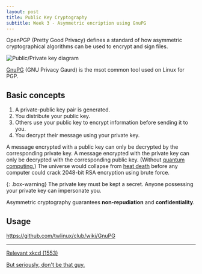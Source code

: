 ```yaml
---
layout: post
title: Public Key Cryptography 
subtitle: Week 3 - Asymmetric encription using GnuPG
---
```


OpenPGP (Pretty Good Privacy) defines a standard of how asymmetric cryptographical algorithms can be used to encrypt and sign files.

![Public/Private key diagram](https://upload.wikimedia.org/wikipedia/commons/f/f0/Orange_blue_public_key_cryptography_en.svg)

[GnuPG](https://gnupg.org/) (GNU Privacy Gaurd) is the msot common tool used on Linux for PGP.

## Basic concepts

1. A private-public key pair is generated.
2. You distribute your public key.
3. Others use your public key to encrypt information before sending it to you.
4. You decrypt their message using your private key.

A message encrypted with a public key can only be decrypted by the corresponding private key. A message encrypted with the private key can only be decrypted with the corresponding public key. (Without [quantum computing](https://en.wikipedia.org/wiki/Quantum_computing),) The universe would collapse from [heat death](https://en.wikipedia.org/wiki/Heat_death_of_the_universe) before any computer could crack 2048-bit RSA encryption using brute force. 

{: .box-warning}
The private key must be kept a secret. Anyone possessing your private key can impersonate you.

Asymmetric cryptography guarantees **non-repudiation** and **confidentiality**.

## Usage

<https://github.com/twlinux/club/wiki/GnuPG>

*****

[Relevant xkcd (1553)](https://xkcd.com/1553/)

[But seriously, don't be that guy.](https://arstechnica.com/information-technology/2017/09/in-spectacular-fail-adobe-security-team-posts-private-pgp-key-on-blog/)
